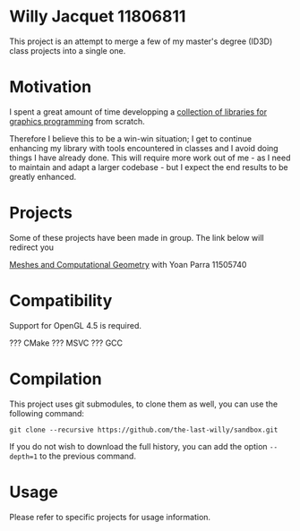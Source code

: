# Willy Jacquet 11806811

This project is an attempt to merge a few of my master's degree (ID3D) class projects into a single one.

# Motivation

I spent a great amount of time developping a [collection of libraries for graphics programming](https://github.com/the-last-willy/abstractgl) from scratch.

Therefore I believe this to be a win-win situation; I get to continue enhancing my library with tools encountered in classes and I avoid doing things I have already done. This will require more work out of me - as I need to maintain and adapt a larger codebase - but I expect the end results to be greatly enhanced.

# Projects

Some of these projects have been made in group.
The link below will redirect you 

[Meshes and Computational Geometry](wiki/chaine.md) with Yoan Parra 11505740

# Compatibility

Support for OpenGL 4.5 is required.

??? CMake
??? MSVC
??? GCC

# Compilation

This project uses git submodules, to clone them as well, you can use the following command:

```
git clone --recursive https://github.com/the-last-willy/sandbox.git
```

If you do not wish to download the full history, you can add the option `--depth=1` to the previous command.

# Usage

Please refer to specific projects for usage information.
